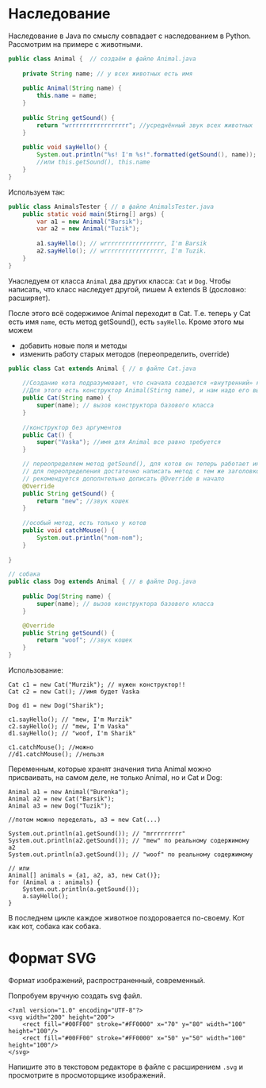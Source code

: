 # Наследование

Наследование в Java по смыслу совпадает с наследованием в Python.
Рассмотрим на примере с животными.

```java
public class Animal {  // создаём в файле Animal.java
    
    private String name; // у всех животных есть имя
    
    public Animal(String name) {
        this.name = name;
    }
    
    public String getSound() {
        return "wrrrrrrrrrrrrrrrrr"; //усреднённый звук всех животных
    }
    
    public void sayHello() {
        System.out.println("%s! I'm %s!".formatted(getSound(), name));
        //или this.getSound(), this.name
    }
}
```

Используем так:

```java
public class AnimalsTester { // в файле AnimalsTester.java
    public static void main(Stirng[] args) {
        var a1 = new Animal("Barsik");
        var a2 = new Animal("Tuzik");
        
        a1.sayHello(); // wrrrrrrrrrrrrrrrrr, I'm Barsik
        a2.sayHello(); // wrrrrrrrrrrrrrrrrr, I'm Tuzik.
    }
}
```

Унаследуем от класса `Animal` два других класса: `Cat` и `Dog`. Чтобы написать, что класс наследует другой, пишем A extends B (дословно: расширяет). 

После этого всё содержимое Animal переходит в Cat. Т.е. теперь у Cat есть имя `name`,
есть метод getSound(), есть `sayHello`.  Кроме этого мы можем
 - добавить новые поля и методы
 - изменить работу старых методов (переопределить, override)

```java
public class Cat extends Animal { // в файле Cat.java
    
    //Создание кота подразумевает, что сначала создается «внутренний» класс Animal
    //Для этого есть конструктор Animal(Stirng name), и нам надо его вызвать
    public Cat(String name) {
        super(name); // вызов конструктора базового класса
    }
    
    //конструктор без аргументов
    public Cat() {
        super("Vaska"); //имя для Animal все равно требуется
    }

    // переопределяем метод getSound(), для котов он теперь работает иначе.
    // для переопределения достаточно написать метод с тем же заголовком.
    // рекомендуется дополнтельно дописать @Override в начало
    @Override
    public String getSound() {
        return "mew"; //звук кошек
    }
    
    //особый метод, есть только у котов
    public void catchMouse() {
        System.out.println("nom-nom");
    }
    
}

// собака
public class Dog extends Animal { // в файле Dog.java
    
    public Dog(String name) {
        super(name); // вызов конструктора базового класса
    }

    @Override
    public String getSound() {
        return "woof"; //звук кошек
    }
}

```

Использование:

```
Cat c1 = new Cat("Murzik"); // нужен конструктор!! 
Cat c2 = new Cat(); //имя будет Vaska

Dog d1 = new Dog("Sharik");

c1.sayHello(); // "mew, I'm Murzik"
c2.sayHello(); // "mew, I'm Vaska"
d1.sayHello(); // "woof, I'm Sharik"

c1.catchMouse(); //можно
//d1.catchMouse(); //нельзя
```

Переменным, которые хранят значения типа Animal можно присваивать, на самом деле,
не только Animal, но и Cat и Dog:

```
Animal a1 = new Animal("Burenka");
Animal a2 = new Cat("Barsik");
Animal a3 = new Dog("Tuzik");

//потом можно переделать, a3 = new Cat(...)

System.out.println(a1.getSound()); // "mrrrrrrrrr"
System.out.println(a2.getSound()); // "mew" по реальному содержимому a2
System.out.println(a3.getSound()); // "woof" по реальному содержимому

// или
Animal[] animals = {a1, a2, a3, new Cat()};
for (Animal a : animals) {
    System.out.println(a.getSound());
    a.sayHello();
}
```

В последнем цикле каждое животное поздоровается по-своему. Кот как кот, собака как собака.

# Формат SVG
Формат изображений, распространенный, современный.

Попробуем вручную создать svg файл.

```
<?xml version="1.0" encoding="UTF-8"?>
<svg width="200" height="200">
    <rect fill="#00FF00" stroke="#FF0000" x="70" y="80" width="100" height="100"/>
    <rect fill="#00FF00" stroke="#FF0000" x="50" y="50" width="100" height="100"/>
</svg>
```

Напишите это в текстовом редакторе в файле с расширением `.svg` и просмотрите в просмоторщике изображений. 
